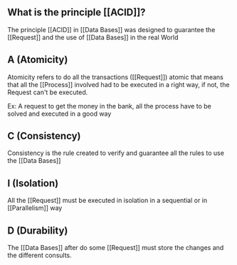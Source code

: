 ## What is the principle [[ACID]]?

The principle [[ACID]] in [[Data Bases]] was designed to guarantee the [[Request]] and the use of [[Data Bases]] in the real World

## A (Atomicity)

Atomicity refers to do all the transactions ([[Request]]) atomic that means that all the [[Process]] involved had to be executed in a right way, if not, the Request can't be executed.

Ex: A request to get the money in the bank, all the process have to be solved and executed in a good way

## C (Consistency)

Consistency is the rule created to verify and guarantee all the rules to use the [[Data Bases]]

## I (Isolation)

All the [[Request]] must be executed in isolation in a sequential or in [[Parallelism]] way

## D (Durability)

The [[Data Bases]] after do some [[Request]] must store the changes and the different consults.
